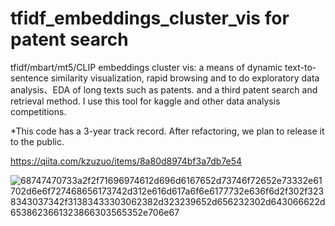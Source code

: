 # tfidf_embeddings_cluster_vis for patent search

tfidf/mbart/mt5/CLIP embeddings cluster vis: a means of dynamic text-to-sentence similarity visualization, rapid browsing and to do exploratory data analysis、EDA of long texts such as patents. and a third patent search and retrieval method.
I use this tool for kaggle and other data analysis competitions.

*This code has a 3-year track record. After refactoring, we plan to release it to the public.

https://qiita.com/kzuzuo/items/8a80d8974bf3a7db7e54

![68747470733a2f2f71696974612d696d6167652d73746f72652e73332e61702d6e6f727468656173742d312e616d617a6f6e6177732e636f6d2f302f3238343037342f31383433303062382d323239652d656232302d643066622d6538623661323866303565352e706e67](https://user-images.githubusercontent.com/40045335/175786737-084f83b7-a812-4d40-8279-336cd1dde977.png)
